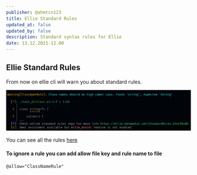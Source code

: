 ```yaml
---
publisher: @ahmtcn123
title: Ellie Standard Rules
updated_at: false
updated_by: false
description: Standard syntax rules for Ellie
date: 13.12.2021-12.00
---
```

## Ellie Standard Rules

From now on ellie cli will warn you about standard rules.

![cli](https://raw.githubusercontent.com/behemehal/EllieBlog/main/img/imw.png)

You can see all the rules [here](https://ellie.behemehal.net/standardRules.html)


#### To ignore a rule you can add allow file key and rule name to file

```ellie
@allow="ClassNameRule"
```
